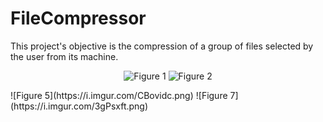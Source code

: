 # FileCompressor

This project's objective is the compression of a group of files selected by the user from its machine.

<p align="center">
  <img src="https://i.imgur.com/en2rOuR.png" alt="Figure 1">
  <img src="https://i.imgur.com/0j9EEbQ.png" alt="Figure 2">
</p>
![Figure 5](https://i.imgur.com/CBovidc.png)
![Figure 7](https://i.imgur.com/3gPsxft.png)
